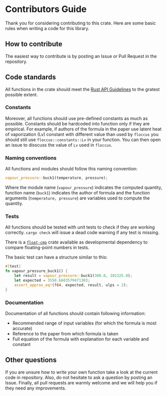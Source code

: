 # Contributors Guide

Thank you for considering contributing to this crate. Here are some basic rules when writing a code for this library.

## How to contribute

The easiest way to contribute is by posting an Issue or Pull Request in the repository.

## Code standards

All functions in the crate should meet the [Rust API Guidelines](https://rust-lang.github.io/api-guidelines/checklist.html) to the gratest possible extent.

### Constants

Moreover, all functions should use pre-defined constants as much as possible. Constants should be hardcoded into function only if they are empirical.
For example, if authors of the formula in the paper use latent heat of vaporization (Lv) constant with different value than used by `floccus` you should still use `floccus::constants::Lv` in your function. You can then open an issue to disscuss the value of `Lv` used in `floccus`.

### Naming conventions

All functions and modules should follow this naming convention:

```Rust
vapour_pressure::buck1(temperature, pressure);
```

Where the module name (`vapour_pressure`) indicates the computed quantity, function name (`buck1`) indicates the author of formula
and the function arguments (`temperature, pressure`) are variables used to compute the quantity.

### Tests

All functions should be tested with unit tests to check if they are working correctly. `cargo check` will issue a dead code warning if any test is missing.

There is a [`float-cmp`](https://crates.io/crates/float-cmp) crate available as developmental dependency to compare floating-point numbers in tests.

The basic test can have a structure similar to this:

```Rust
#[test]
fn vapour_pressure_buck1() {
    let result = vapour_pressure::buck1(300.0, 101325.0);
    let expected = 3550.6603579471303;
    assert_approx_eq!(f64, expected, result, ulps = 2);
}
```

### Documentation

Documentation of all functions should contain following information:

- Recommended range of input variables (for which the formula is most accurate)
- Reference to the paper from which formula is taken
- Full equation of the formula with explanation for each variable and constant

## Other questions

If you are unsure how to write your own function take a look at the current code in repository. Also, do not hesitate to ask a question by posting an Issue. Finally, all pull requests are warmly welcome and we will help you if they need any improvements.
